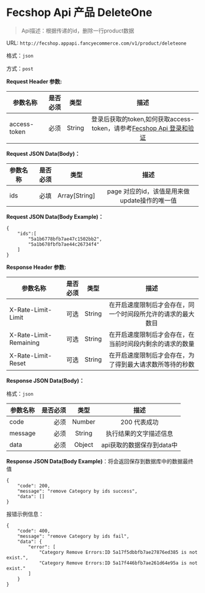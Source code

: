 Fecshop Api 产品 DeleteOne
=========================

> Api描述：根据传递的id，删除一行product数据



URL: `http://fecshop.appapi.fancyecommerce.com/v1/product/deleteone`

格式：`json`

方式：`post`

**Request Header 参数:**


| 参数名称        | 是否必须    |  类型       |  描述     |
| ----------------| -----:      | :----:      |:----:     |
| access-token    | 必须        |   String    | 登录后获取的token,如何获取access-token，请参考[Fecshop Api 登录和验证](fecshop-api-login-and-verification.md)|


**Request JSON Data(Body)：**

| 参数名称        | 是否必须    |  类型       |  描述     |
| ----------------| -----:      | :----:      |:----:     |
| ids             | 必填        |   Array[String]    | page 对应的id，该值是用来做update操作的唯一值 |



**Request JSON Data(Body Example)：**

```
{
    "ids":[
        "5a1b6778bfb7ae47c1502bb2",
        "5a1b678fbfb7ae44c26734f4"
    ]
}

```


**Response Header 参数:**


| 参数名称                    | 是否必须    |  类型       |  描述     |
| ----------------------------| -----:      | :----:      |:----:     |
| X-Rate-Limit-Limit          | 可选        |   String    | 在开启速度限制后才会存在，同一个时间段所允许的请求的最大数目|
| X-Rate-Limit-Remaining      | 可选        |   String    | 在开启速度限制后才会存在，在当前时间段内剩余的请求的数量|
| X-Rate-Limit-Reset          | 可选        |   String    | 在开启速度限制后才会存在，为了得到最大请求数所等待的秒数|



**Response JSON Data(Body)：**

格式：`json`

| 参数名称        | 是否必须    |  类型       |  描述        |
| ----------------| -----:      | :----:      |:----:        | 
| code            | 必须        |   Number    | 200 代表成功 |
| message         | 必须        |   String    | 执行结果的文字描述信息  |
| data            | 必须        |   Object    | api获取的数据保存到data中  |

**Response JSON Data(Body Example)**：将会返回保存到数据库中的数据最终值

```
{
    "code": 200,
    "message": "remove Category by ids success",
    "data": []
}

```

报错示例信息：

```
{
    "code": 400,
    "message": "remove Category by ids fail",
    "data": {
        "error": [
            "Category Remove Errors:ID 5a17f5dbbfb7ae27876ed385 is not exist.",
            "Category Remove Errors:ID 5a17f446bfb7ae261d64e95a is not exist."
        ]
    }
}
```
